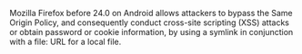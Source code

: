 Mozilla Firefox before 24.0 on Android allows attackers to bypass the Same Origin Policy, and consequently conduct cross-site scripting (XSS) attacks or obtain password or cookie information, by using a symlink in conjunction with a file: URL for a local file.